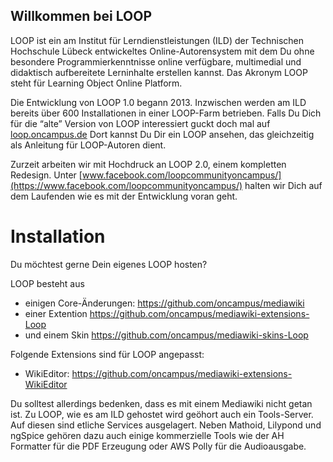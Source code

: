 ## Willkommen bei LOOP

LOOP ist ein am Institut für Lerndienstleistungen (ILD) der Technischen Hochschule Lübeck entwickeltes Online-Autorensystem mit dem Du ohne besondere Programmierkenntnisse online verfügbare, multimedial und didaktisch aufbereitete Lerninhalte erstellen kannst. Das Akronym LOOP steht für Learning Object Online Platform. 

Die Entwicklung von LOOP 1.0 begann 2013. Inzwischen werden am ILD bereits über 600 Installationen in einer LOOP-Farm betrieben. Falls Du Dich für die “alte” Version von LOOP interessiert guckt doch mal auf [loop.oncampus.de](https://loop.oncampus.de) Dort kannst Du Dir ein LOOP ansehen, das gleichzeitig als Anleitung für LOOP-Autoren dient.

Zurzeit arbeiten wir mit Hochdruck an LOOP 2.0, einem kompletten Redesign. Unter [www.facebook.com/loopcommunityoncampus/](https://www.facebook.com/loopcommunityoncampus/) halten wir Dich auf dem Laufenden wie es mit der Entwicklung voran geht.



# Installation

Du möchtest gerne Dein eigenes LOOP hosten? 

LOOP besteht aus
- einigen Core-Änderungen: https://github.com/oncampus/mediawiki
- einer Extention https://github.com/oncampus/mediawiki-extensions-Loop
- und einem Skin https://github.com/oncampus/mediawiki-skins-Loop

Folgende Extensions sind für LOOP angepasst:
- WikiEditor: https://github.com/oncampus/mediawiki-extensions-WikiEditor

Du solltest allerdings bedenken, dass es mit einem Mediawiki nicht getan ist. Zu LOOP, wie es am ILD gehostet wird geöhort auch ein Tools-Server.
Auf diesen sind etliche Services ausgelagert. Neben Mathoid, Lilypond und ngSpice gehören dazu auch einige kommerzielle Tools wie der AH Formatter für die PDF Erzeugung oder AWS Polly für die Audioausgabe.
